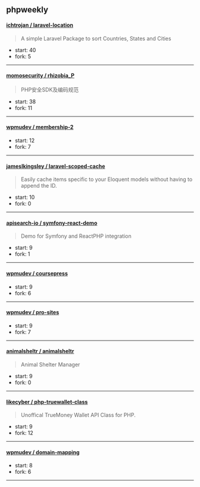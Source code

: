 ## phpweekly

#### [ichtrojan / laravel-location](https://github.com/ichtrojan/laravel-location)

> A simple Laravel Package to sort Countries, States and Cities 

+ start: 40
+ fork: 5

----


#### [momosecurity / rhizobia_P](https://github.com/momosecurity/rhizobia_P)

> PHP安全SDK及编码规范

+ start: 38
+ fork: 11

----


#### [wpmudev / membership-2](https://github.com/wpmudev/membership-2)

> 

+ start: 12
+ fork: 7

----


#### [jameslkingsley / laravel-scoped-cache](https://github.com/jameslkingsley/laravel-scoped-cache)

> Easily cache items specific to your Eloquent models without having to append the ID.

+ start: 10
+ fork: 0

----


#### [apisearch-io / symfony-react-demo](https://github.com/apisearch-io/symfony-react-demo)

> Demo for Symfony and ReactPHP integration

+ start: 9
+ fork: 1

----


#### [wpmudev / coursepress](https://github.com/wpmudev/coursepress)

> 

+ start: 9
+ fork: 6

----


#### [wpmudev / pro-sites](https://github.com/wpmudev/pro-sites)

> 

+ start: 9
+ fork: 7

----


#### [animalsheltr / animalsheltr](https://github.com/animalsheltr/animalsheltr)

> Animal Shelter Manager

+ start: 9
+ fork: 0

----


#### [likecyber / php-truewallet-class](https://github.com/likecyber/php-truewallet-class)

> Unoffical TrueMoney Wallet API Class for PHP.

+ start: 9
+ fork: 12

----


#### [wpmudev / domain-mapping](https://github.com/wpmudev/domain-mapping)

> 

+ start: 8
+ fork: 6

----

